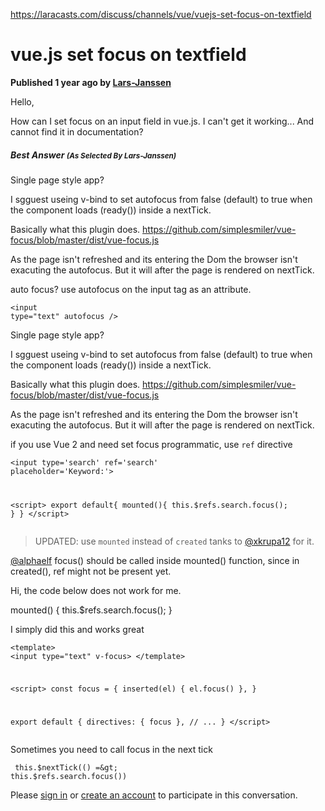 <a href="https://laracasts.com/discuss/channels/vue/vuejs-set-focus-on-textfield">https://laracasts.com/discuss/channels/vue/vuejs-set-focus-on-textfield</a><div id="articleHeader"><h1>vue.js set focus on textfield</h1></div> <p><strong>Published 1 year ago
by <a href="https://laracasts.com/@Lars-Janssen" target="_blank">Lars-Janssen</a></strong></p> <div><div><div><div><p>Hello,</p> <p>How can I set focus on an input field in vue.js. I can't get it working...
And cannot find it in documentation?</p></div> <div><div><h5>Best Answer <small>
(As Selected By Lars-Janssen)
</small></h5> <div><div><div> <div> <div><div><p>Single page style app?</p> <p>I sgguest useing v-bind to set autofocus from false (default) to true when the component loads (ready()) inside a nextTick.</p> <p>Basically what this plugin does.
<a href="https://github.com/simplesmiler/vue-focus/blob/master/dist/vue-focus.js" target="_blank">https://github.com/simplesmiler/vue-focus/blob/master/dist/vue-focus.js</a></p> <p>As the page isn't refreshed and its entering the Dom the browser isn't exacuting the autofocus. But it will after the page is rendered on nextTick.</p></div>   <div><div><div> <div> <div><div><p>auto focus? use autofocus on the input tag as an attribute.</p> <pre><code>&lt;input type="text" autofocus /&gt;
</code></pre></div>    <div><div> <div> <div><div><p>Single page style app?</p> <p>I sgguest useing v-bind to set autofocus from false (default) to true when the component loads (ready()) inside a nextTick.</p> <p>Basically what this plugin does.
<a href="https://github.com/simplesmiler/vue-focus/blob/master/dist/vue-focus.js" target="_blank">https://github.com/simplesmiler/vue-focus/blob/master/dist/vue-focus.js</a></p> <p>As the page isn't refreshed and its entering the Dom the browser isn't exacuting the autofocus. But it will after the page is rendered on nextTick.</p></div>    <div><div> <div> <div><div><p>if you use Vue 2 and need set focus programmatic, use <code>ref</code> directive</p> <pre><code>&lt;input type='search' ref='search' placeholder='Keyword:'&gt;

&lt;script&gt;
export default{
   mounted(){
       this.$refs.search.focus();
   }
}
&lt;/script&gt;
</code></pre> <blockquote><p>UPDATED: use <code>mounted</code> instead of <code>created</code>
tanks to <a href="/@xkrupa12" target="_blank">@xkrupa12</a> for it.</p></blockquote></div>   <div><div> <div> <div><div><p><a href="/@alphaelf" target="_blank">@alphaelf</a> focus() should be called inside mounted() function, since in created(), ref might not be present yet.</p></div>   <div><div> <div> <div><div><p>Hi, the code below does not work for me.</p> <p>mounted() {
this.$refs.search.focus();
}</p></div>   <div><div> <div> <div><div><p>I simply did this and works great</p> <pre><code>&lt;template&gt;
   &lt;input type="text" v-focus&gt;
&lt;/template&gt;

&lt;script&gt;
 const focus = {
    inserted(el) {
      el.focus()
    },
  }

  export default {
    directives: { focus },
    // ... 
  }
&lt;/script&gt;
</code></pre></div>   <div><div> <div> <div><div><p>Sometimes you need to call focus in the next tick</p> <pre><code>    this.$nextTick(() =&gt; this.$refs.search.focus())
</code></pre></div>   <p>
Please <a href="#" target="_blank">sign in</a> or <a href="https://laracasts.com/signup?billing=none&title=You'll be posting on the forum in no time!" target="_blank">create an account</a> to participate in this conversation.
</p>